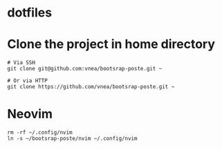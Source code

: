 # dotfiles

# Clone the project in home directory

```shell
# Via SSH
git clone git@github.com:vnea/bootsrap-poste.git ~

# Or via HTTP
git clone https://github.com/vnea/bootsrap-poste.git ~
```

# Neovim

```shell
rm -rf ~/.config/nvim
ln -s ~/bootsrap-poste/nvim ~/.config/nvim
```
